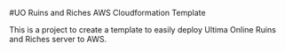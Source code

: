 #UO Ruins and Riches AWS Cloudformation Template

This is a project to create a template to easily deploy Ultima Online Ruins and Riches server to AWS.